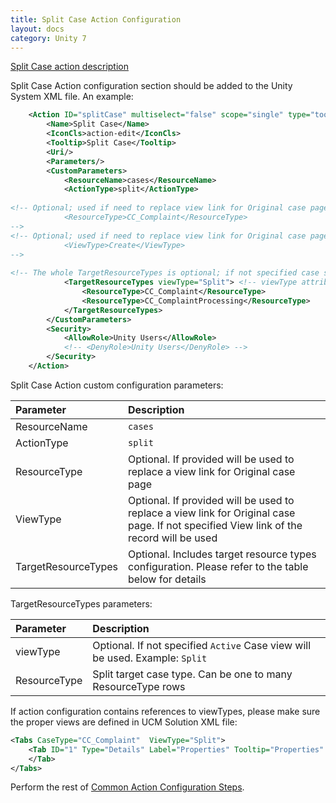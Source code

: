 ```yaml
---
title: Split Case Action Configuration
layout: docs
category: Unity 7
---
```

[Split Case action description](../../features/case-management/split-case.md)

Split Case Action configuration section should be added to the Unity System XML file. An example:
 
```xml
    <Action ID="splitCase" multiselect="false" scope="single" type="toolbar">
        <Name>Split Case</Name>
        <IconCls>action-edit</IconCls>
        <Tooltip>Split Case</Tooltip>
        <Uri/>
        <Parameters/>
        <CustomParameters>
            <ResourceName>cases</ResourceName>
            <ActionType>split</ActionType>
		
<!-- Optional; used if need to replace view link for Original case page
            <ResourceType>CC_Complaint</ResourceType>
-->
<!-- Optional; used if need to replace view link for Original case page. If not specified View link from record will be used 
            <ViewType>Create</ViewType>
-->
 
<!-- The whole TargetResourceTypes is optional; if not specified case split page uses original case type/view -->
            <TargetResourceTypes viewType="Split"> <!-- viewType attribute is optional; if not specified Active Case view will be used -->
                <ResourceType>CC_Complaint</ResourceType>
                <ResourceType>CC_ComplaintProcessing</ResourceType>
            </TargetResourceTypes>
        </CustomParameters>
        <Security>
            <AllowRole>Unity Users</AllowRole>
            <!-- <DenyRole>Unity Users</DenyRole> -->
        </Security>
    </Action>
```

Split Case Action custom configuration parameters:

| Parameter | Description |
|:----|:-------------------|
|ResourceName | `cases` |
|ActionType | `split` |
|ResourceType | Optional. If provided will be used to replace a view link for Original case page |
|ViewType | Optional. If provided will be used to replace a view link for Original case page. If not specified View link of the record will be used |
|TargetResourceTypes | Optional. Includes target resource types configuration. Please refer to the table below for details |

TargetResourceTypes parameters:

| Parameter | Description |
|:----|:-------------------|
|viewType | Optional. If not specified `Active` Case view will be used. Example: `Split` |
|ResourceType | Split target case type. Can be one to many ResourceType rows |

If action configuration contains references to viewTypes, please make sure the proper views are defined in UCM Solution XML file:
```xml
<Tabs CaseType="CC_Complaint"  ViewType="Split">
    <Tab ID="1" Type="Details" Label="Properties" Tooltip="Properties" FieldSet="CaseReview">   
    </Tab>
</Tabs>
```

Perform the rest of [Common Action Configuration Steps](../actions.md#common-actions-configuration-steps). 
